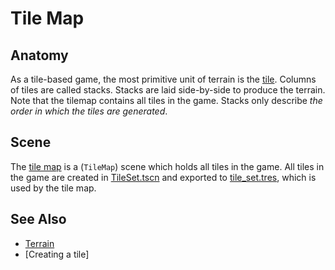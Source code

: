 # Tile Map

## Anatomy

As a tile-based game, the most primitive unit of terrain is the [tile]. Columns of tiles are called stacks. Stacks are laid side-by-side to produce the terrain. Note that the tilemap contains all tiles in the game. Stacks only describe *the order in which the tiles are generated*.

## Scene

The [tile map] is a (`TileMap`) scene which holds all tiles in the game. All tiles in the game are created in [TileSet.tscn] and exported to [tile_set.tres], which is used by the tile map.

## See Also
* [Terrain](terrain.md)
* [Creating a tile]

[tile]: /into-the-woods/tiles/terrain/tile
[tile map]: /into-the-woods/tiles
[TileSet.tscn]: /into-the-woods/tiles/TileSet.tscn
[tile_set.tres]: /into-the-woods/tiles/tile_set.tres
